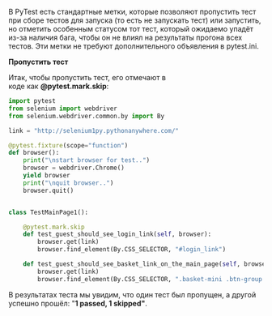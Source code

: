В PyTest есть стандартные метки, которые позволяют пропустить тест при сборе тестов для запуска (то есть не запускать тест) или запустить, но отметить особенным статусом тот тест, который ожидаемо упадёт из-за наличия бага, чтобы он не влиял на результаты прогона всех тестов. Эти метки не требуют дополнительного объявления в pytest.ini.

**Пропустить тест**

Итак, чтобы пропустить тест, его отмечают в коде как **@pytest.mark.skip**:

```python
import pytest
from selenium import webdriver
from selenium.webdriver.common.by import By

link = "http://selenium1py.pythonanywhere.com/"

@pytest.fixture(scope="function")
def browser():
    print("\nstart browser for test..")
    browser = webdriver.Chrome()
    yield browser
    print("\nquit browser..")
    browser.quit()


class TestMainPage1():

    @pytest.mark.skip
    def test_guest_should_see_login_link(self, browser):
        browser.get(link)
        browser.find_element(By.CSS_SELECTOR, "#login_link")

    def test_guest_should_see_basket_link_on_the_main_page(self, browser):
        browser.get(link)
        browser.find_element(By.CSS_SELECTOR, ".basket-mini .btn-group > a")
```

В результатах теста мы увидим, что один тест был пропущен, а другой успешно прошёл: "**1 passed, 1 skipped"**.